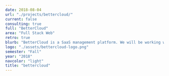 ```yaml
---
date: 2018-08-04
url: "./projects/bettercloud/"
current: false
consulting: true
full: "BetterCloud"
area: "Full Stack Web"
retro: true
blurb: "BetterCloud is a SaaS management platform. We will be working with BetterCloud to integrate their service into a cloud computing platform."
logo: "./assets/bettercloud-logo.png"
semester: "Fall"
year: "2018"
navcolor: "light"
title: "bettercloud"
---
```

